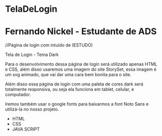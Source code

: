 # TelaDeLogin

# Fernando Nickel - Estudante de ADS 

//Página de login com intuido de (ESTUDO)

 Tela de Login - Tema Dark

 Para o desenvolvimento dessa página de login será utilizado apenas HTML e CSS, além disso usaremos uma imagem do site StorySet, essa imagem é um svg animado, que vai dar uma cara bem bonita para o site.

Além disso essa página de login com uma paleta de cores dark será totalmente responsiva, ou seja ela funciona em tablet, celular, e computador.

Iremos também usar o google fonts para baixarmos a font Noto Sans e utilizá-la no nosso projeto.

* HTML
* CSS
* JAVA SCRIPT

